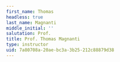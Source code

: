 ```yaml
---
first_name: Thomas
headless: true
last_name: Magnanti
middle_initial: ''
salutation: Prof.
title: Prof. Thomas Magnanti
type: instructor
uid: 7a80708a-20ae-bc3a-3b25-212c88879d38
---
```

